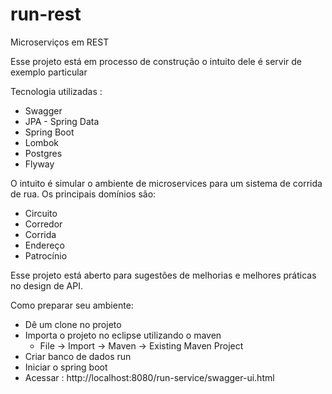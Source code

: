 # run-rest
Microserviços em REST

Esse projeto está em processo de construção o intuito dele é servir de exemplo particular 

Tecnologia utilizadas :
- Swagger
- JPA - Spring Data
- Spring Boot
- Lombok
- Postgres
- Flyway


O intuito é simular o ambiente de microservices para um sistema de corrida de rua.
Os principais domínios são:
- Circuito
- Corredor
- Corrida
- Endereço
- Patrocínio

Esse projeto está aberto para sugestões de melhorias e melhores práticas no design de API.

Como preparar seu ambiente:
- Dê um clone no projeto
- Importa o projeto no eclipse utilizando o maven
    - File -> Import -> Maven -> Existing Maven Project
- Criar banco de dados run
- Iniciar o spring boot
- Acessar : http://localhost:8080/run-service/swagger-ui.html

